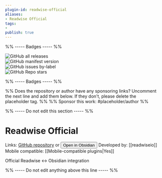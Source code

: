 ```yaml
---
plugin-id: readwise-official
aliases:
- Readwise Official
tags: 
- 
publish: true
---
```


%% ----- Badges ----- %%

![GitHub all releases](https://img.shields.io/github/downloads/readwiseio/obsidian-readwise/total?color=573E7A&logo=github&style=for-the-badge)   
![GitHub manifest version](https://img.shields.io/github/manifest-json/v/readwiseio/obsidian-readwise?color=573E7A&logo=github&style=for-the-badge)   
![GitHub issues by-label](https://img.shields.io/github/issues/readwiseio/obsidian-readwise/help%20wanted?color=573E7A&logo=github&style=for-the-badge)   
![GitHub Repo stars](https://img.shields.io/github/stars/readwiseio/obsidian-readwise?color=573E7A&logo=github&style=for-the-badge)

%% ----- Badges ----- %%

%% Does the repository or author have any sponsoring links? Uncomment the next line and add them below. If they don't, please delete the placeholder tag. %%
%% Sponsor this work: #placeholder/author %%

%% ----- Do not edit this section ----- %%

# Readwise Official

Links: [GitHub repository](https://github.com/readwiseio/obsidian-readwise) or [<button id=HH>Open in Obsidian</button>](obsidian://goto-plugin?id=readwise-official)
Developed by: [[readwiseio]]
Mobile compatible: [[Mobile-compatible plugins|Yes]]

Official Readwise <-> Obsidian integration

%% ----- Do not edit anything above this line ----- %% 
